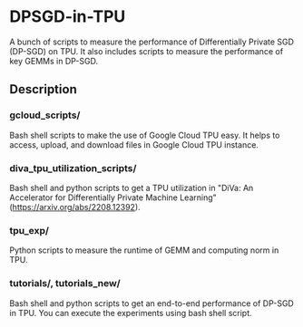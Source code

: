 # DPSGD-in-TPU
A bunch of scripts to measure the performance of Differentially Private SGD (DP-SGD) on TPU. It also includes scripts to measure the performance of key GEMMs in DP-SGD.

## Description
### gcloud_scripts/
Bash shell scripts to make the use of Google Cloud TPU easy. It helps to access, upload, and download files in Google Cloud TPU instance.

### diva_tpu_utilization_scripts/
Bash shell and python scripts to get a TPU utilization in "DiVa: An Accelerator for Differentially Private Machine Learning" (https://arxiv.org/abs/2208.12392).

### tpu_exp/
Python scripts to measure the runtime of GEMM and computing norm in TPU.

### tutorials/, tutorials_new/
Bash shell and python scripts to get an end-to-end performance of DP-SGD in TPU. You can execute the experiments using bash shell script.

